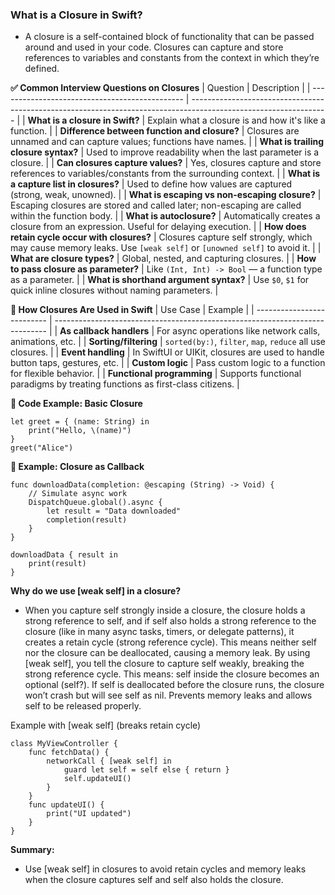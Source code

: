 ### What is a Closure in Swift?
- A closure is a self-contained block of functionality that can be passed around and used in your code. Closures can capture and store references to variables and constants from the context in which they’re defined.

**✅ Common Interview Questions on Closures**
| Question                                       | Description                                                                                                      |
| ---------------------------------------------- | ---------------------------------------------------------------------------------------------------------------- |
| **What is a closure in Swift?**                | Explain what a closure is and how it's like a function.                                                          |
| **Difference between function and closure?**   | Closures are unnamed and can capture values; functions have names.                                               |
| **What is trailing closure syntax?**           | Used to improve readability when the last parameter is a closure.                                                |
| **Can closures capture values?**               | Yes, closures capture and store references to variables/constants from the surrounding context.                  |
| **What is a capture list in closures?**        | Used to define how values are captured (strong, weak, unowned).                                                  |
| **What is escaping vs non-escaping closure?**  | Escaping closures are stored and called later; non-escaping are called within the function body.                 |
| **What is autoclosure?**                       | Automatically creates a closure from an expression. Useful for delaying execution.                               |
| **How does retain cycle occur with closures?** | Closures capture self strongly, which may cause memory leaks. Use `[weak self]` or `[unowned self]` to avoid it. |
| **What are closure types?**                    | Global, nested, and capturing closures.                                                                          |
| **How to pass closure as parameter?**          | Like `(Int, Int) -> Bool` — a function type as a parameter.                                                      |
| **What is shorthand argument syntax?**         | Use `$0`, `$1` for quick inline closures without naming parameters.                                              |




**📌 How Closures Are Used in Swift**
| Use Case                   | Example                                                                      |
| -------------------------- | ---------------------------------------------------------------------------- |
| **As callback handlers**   | For async operations like network calls, animations, etc.                    |
| **Sorting/filtering**      | `sorted(by:)`, `filter`, `map`, `reduce` all use closures.                   |
| **Event handling**         | In SwiftUI or UIKit, closures are used to handle button taps, gestures, etc. |
| **Custom logic**           | Pass custom logic to a function for flexible behavior.                       |
| **Functional programming** | Supports functional paradigms by treating functions as first-class citizens. |


**🧪 Code Example: Basic Closure**
```
let greet = { (name: String) in
    print("Hello, \(name)")
}
greet("Alice")

```
**🧪 Example: Closure as Callback**
```
func downloadData(completion: @escaping (String) -> Void) {
    // Simulate async work
    DispatchQueue.global().async {
        let result = "Data downloaded"
        completion(result)
    }
}

downloadData { result in
    print(result)
}
```

**Why do we use [weak self] in a closure?**
- When you capture self strongly inside a closure, the closure holds a strong reference to self, and if self also holds a strong reference to the closure (like in many async tasks, timers, or delegate patterns), it creates a retain cycle (strong reference cycle). This means neither self nor the closure can be deallocated, causing a memory leak. By using [weak self], you tell the closure to capture self weakly, breaking the strong reference cycle. This means:
self inside the closure becomes an optional (self?). If self is deallocated before the closure runs, the closure won’t crash but will see self as nil. Prevents memory leaks and allows self to be released properly.

Example with [weak self] (breaks retain cycle)
```
class MyViewController {
    func fetchData() {
        networkCall { [weak self] in
            guard let self = self else { return }
            self.updateUI()
        }
    }
    func updateUI() {
        print("UI updated")
    }
}

```
**Summary:**
- Use [weak self] in closures to avoid retain cycles and memory leaks when the closure captures self and self also holds the closure.


